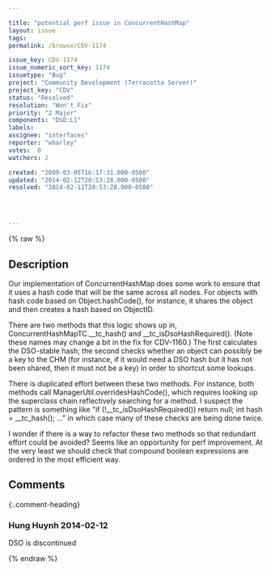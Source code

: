 ```yaml
---

title: "potential perf issue in ConcurrentHashMap"
layout: issue
tags: 
permalink: /browse/CDV-1174

issue_key: CDV-1174
issue_numeric_sort_key: 1174
issuetype: "Bug"
project: "Community Development (Terracotta Server)"
project_key: "CDV"
status: "Resolved"
resolution: "Won't Fix"
priority: "2 Major"
components: "DSO:L1"
labels: 
assignee: "interfaces"
reporter: "wharley"
votes:  0
watchers: 2

created: "2009-03-05T16:17:31.000-0500"
updated: "2014-02-12T20:53:28.000-0500"
resolved: "2014-02-12T20:53:28.000-0500"




---
```


{% raw %}

## Description

<div markdown="1" class="description">

Our implementation of ConcurrentHashMap does some work to ensure that it uses a hash code that will be the same across all nodes.  For objects with hash code based on Object.hashCode(), for instance, it shares the object and then creates a hash based on ObjectID.

There are two methods that this logic shows up in, ConcurrentHashMapTC.\_\_tc\_hash() and \_\_tc\_isDsoHashRequired().  (Note these names may change a bit in the fix for CDV-1160.)  The first calculates the DSO-stable hash; the second checks whether an object can possibly be a key to the CHM (for instance, if it would need a DSO hash but it has not been shared, then it must not be a key) in order to shortcut some lookups.

There is duplicated effort between these two methods.  For instance, both methods call ManagerUtil.overridesHashCode(), which requires looking up the superclass chain reflectively searching for a method.  I suspect the pattern is something like "if (!\_\_tc\_isDsoHashRequired()) return null; int hash = \_\_tc\_hash(); ..." in which case many of these checks are being done twice.

I wonder if there is a way to refactor these two methods so that redundant effort could be avoided?  Seems like an opportunity for perf improvement.  At the very least we should check that compound boolean expressions are ordered in the most efficient way.

</div>

## Comments


{:.comment-heading}
### **Hung Huynh** <span class="date">2014-02-12</span>

<div markdown="1" class="comment">

DSO is discontinued

</div>



{% endraw %}
